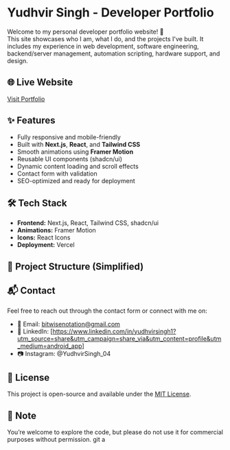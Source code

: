 # Yudhvir Singh - Developer Portfolio

Welcome to my personal developer portfolio website! 🚀  
This site showcases who I am, what I do, and the projects I've built. It includes my experience in web development, software engineering, backend/server management, automation scripting, hardware support, and design.

## 🌐 Live Website

[Visit Portfolio](https://your-live-site-link.com) <!-- Replace with your actual link -->

## ✨ Features

- Fully responsive and mobile-friendly
- Built with **Next.js**, **React**, and **Tailwind CSS**
- Smooth animations using **Framer Motion**
- Reusable UI components (shadcn/ui)
- Dynamic content loading and scroll effects
- Contact form with validation
- SEO-optimized and ready for deployment

## 🛠️ Tech Stack

- **Frontend:** Next.js, React, Tailwind CSS, shadcn/ui
- **Animations:** Framer Motion
- **Icons:** React Icons
- **Deployment:** Vercel

## 📁 Project Structure (Simplified)


## 📬 Contact

Feel free to reach out through the contact form or connect with me on:

- 📧 Email: bitwisenotation@gmail.com  
- 💼 LinkedIn: [https://www.linkedin.com/in/yudhvirsingh1?utm_source=share&utm_campaign=share_via&utm_content=profile&utm_medium=android_app]  
- 📷 Instagram: @YudhvirSingh_04

## 📝 License

This project is open-source and available under the [MIT License](#license).

## 📌 Note

You’re welcome to explore the code, but please do not use it for commercial purposes without permission.
git a
